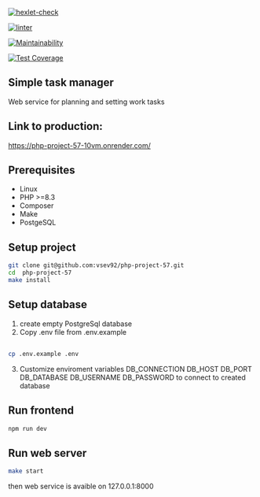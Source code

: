 [![hexlet-check](https://github.com/vsev92/php-project-57/actions/workflows/hexlet-check.yml/badge.svg)](https://github.com/vsev92/php-project-57/actions/workflows/hexlet-check.yml)

[![linter](https://github.com/vsev92/php-project-57/actions/workflows/linterAndTests.yml/badge.svg)](https://github.com/vsev92/php-project-57/actions/workflows/linterAndTests.yml)

[![Maintainability](https://api.codeclimate.com/v1/badges/d2025ca199014e093771/maintainability)](https://codeclimate.com/github/vsev92/php-project-57/maintainability)

[![Test Coverage](https://api.codeclimate.com/v1/badges/d2025ca199014e093771/test_coverage)](https://codeclimate.com/github/vsev92/php-project-57/test_coverage)

## Simple task manager
Web service for planning and setting work tasks

## Link to production:
https://php-project-57-10vm.onrender.com/

## Prerequisites
* Linux
* PHP >=8.3
* Composer
* Make
* PostgeSQL

## Setup project
```bash
git clone git@github.com:vsev92/php-project-57.git
cd  php-project-57
make install
```
## Setup database
1. create empty PostgreSql database
2. Copy .env file from .env.example
## 
```bash
cp .env.example .env
```
3. Customize enviroment variables
    DB_CONNECTION
    DB_HOST
    DB_PORT
    DB_DATABASE
    DB_USERNAME
    DB_PASSWORD
  to connect to created database

## Run frontend
```bash
npm run dev
```
## Run web server
```bash
make start
```
then web service is avaible on 127.0.0.1:8000
